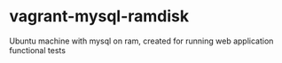 vagrant-mysql-ramdisk
=====================

Ubuntu machine with mysql on ram, created for running web application functional tests

